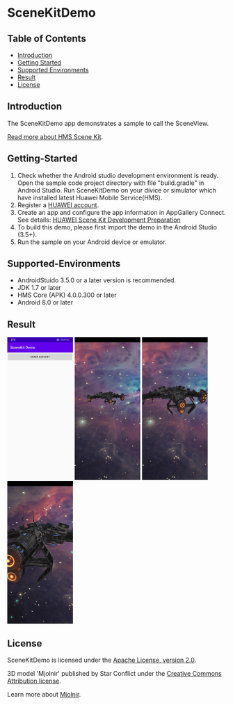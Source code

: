 # SceneKitDemo

## Table of Contents

* [Introduction](#Introduction)
* [Getting Started](#Getting-Started)
* [Supported Environments](#Supported-Environments)
* [Result](#Result)
* [License](#License)

## Introduction

The SceneKitDemo app demonstrates a sample to call the SceneView.

[Read more about HMS Scene Kit](<https://developer.huawei.com/consumer/en/hms/huawei-scenekit>).

## Getting-Started

   1. Check whether the Android studio development environment is ready. Open the sample code project directory with file "build.gradle" in Android Studio. Run SceneKitDemo on your divice or simulator which have installed latest Huawei Mobile Service(HMS).
   2. Register a [HUAWEI account](https://developer.huawei.com/consumer/en/).
   3. Create an app and configure the app information in AppGallery Connect.
   See details: [HUAWEI Scene Kit Development Preparation](<https://developer.huawei.com/consumer/en/doc/development/HMSCore-Guides-V5/config-agc-0000001050747799-V5>)
   4. To build this demo, please first import the demo in the Android Studio (3.5+).
   5. Run the sample on your Android device or emulator.

## Supported-Environments

* AndroidStuido 3.5.0 or a later version is recommended.
* JDK 1.7 or later
* HMS Core (APK) 4.0.0.300 or later
* Android 8.0 or later

## Result

<img src="src/Screenshot_1.png" width = 30% height = 30%>
<img src="src/Screenshot_2.png" width = 30% height = 30%>
<img src="src/Screenshot_3.png" width = 30% height = 30%>
<img src="src/Screenshot_4.png" width = 30% height = 30%>

## License

SceneKitDemo is licensed under the [Apache License, version 2.0](http://www.apache.org/licenses/LICENSE-2.0).

3D model 'Mjolnir' published by Star Conflict under the [Creative Commons Attribution license](https://creativecommons.org/licenses/by/4.0/legalcode).

Learn more about [Mjolnir](<https://sketchfab.com/3d-models/mjolnir-c8e9020d658649238ee3cfc1c1d64a68>).
